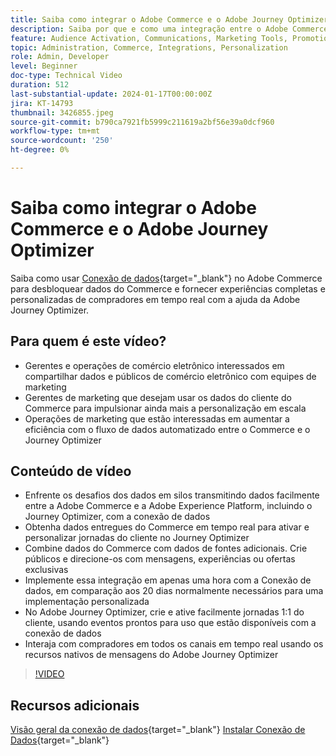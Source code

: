 ```yaml
---
title: Saiba como integrar o Adobe Commerce e o Adobe Journey Optimizer
description: Saiba por que e como uma integração entre o Adobe Commerce e o Adobe Journey Optimizer pode ser implementada
feature: Audience Activation, Communications, Marketing Tools, Promotions/Events
topic: Administration, Commerce, Integrations, Personalization
role: Admin, Developer
level: Beginner
doc-type: Technical Video
duration: 512
last-substantial-update: 2024-01-17T00:00:00Z
jira: KT-14793
thumbnail: 3426855.jpeg
source-git-commit: b790ca7921fb5999c211619a2bf56e39a0dcf960
workflow-type: tm+mt
source-wordcount: '250'
ht-degree: 0%

---
```



# Saiba como integrar o Adobe Commerce e o Adobe Journey Optimizer

Saiba como usar [Conexão de dados](https://experienceleague.adobe.com/docs/commerce-merchant-services/data-connection/overview.html){target="_blank"} no Adobe Commerce para desbloquear dados do Commerce e fornecer experiências completas e personalizadas de compradores em tempo real com a ajuda da Adobe Journey Optimizer.

## Para quem é este vídeo?

- Gerentes e operações de comércio eletrônico interessados em compartilhar dados e públicos de comércio eletrônico com equipes de marketing
- Gerentes de marketing que desejam usar os dados do cliente do Commerce para impulsionar ainda mais a personalização em escala
- Operações de marketing que estão interessadas em aumentar a eficiência com o fluxo de dados automatizado entre o Commerce e o Journey Optimizer

## Conteúdo de vídeo

- Enfrente os desafios dos dados em silos transmitindo dados facilmente entre a Adobe Commerce e a Adobe Experience Platform, incluindo o Journey Optimizer, com a conexão de dados
- Obtenha dados entregues do Commerce em tempo real para ativar e personalizar jornadas do cliente no Journey Optimizer
- Combine dados do Commerce com dados de fontes adicionais. Crie públicos e direcione-os com mensagens, experiências ou ofertas exclusivas
- Implemente essa integração em apenas uma hora com a Conexão de dados, em comparação aos 20 dias normalmente necessários para uma implementação personalizada
- No Adobe Journey Optimizer, crie e ative facilmente jornadas 1:1 do cliente, usando eventos prontos para uso que estão disponíveis com a conexão de dados
- Interaja com compradores em todos os canais em tempo real usando os recursos nativos de mensagens do Adobe Journey Optimizer

>[!VIDEO](https://video.tv.adobe.com/v/3426855/?learn=on)

## Recursos adicionais

[Visão geral da conexão de dados](https://experienceleague.adobe.com/docs/commerce-merchant-services/data-connection/overview.html){target="_blank"}
[Instalar Conexão de Dados](https://experienceleague.adobe.com/docs/commerce-merchant-services/data-connection/fundamentals/install.html){target="_blank"}
